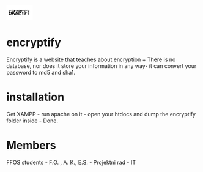 
![alt text](https://github.com/ffos-user-57/encryptify/blob/main/img/favicon.png?raw=true)

# encryptify
Encryptify is a website that teaches about encryption + There is no database, nor does it store your information  in any way- it can convert your password to md5 and sha1.  

# installation
Get XAMPP - run apache on it - open your htdocs and dump the encryptify folder inside - Done.

# Members
FFOS students - F.O. , A. K., E.S. - Projektni rad - IT 
